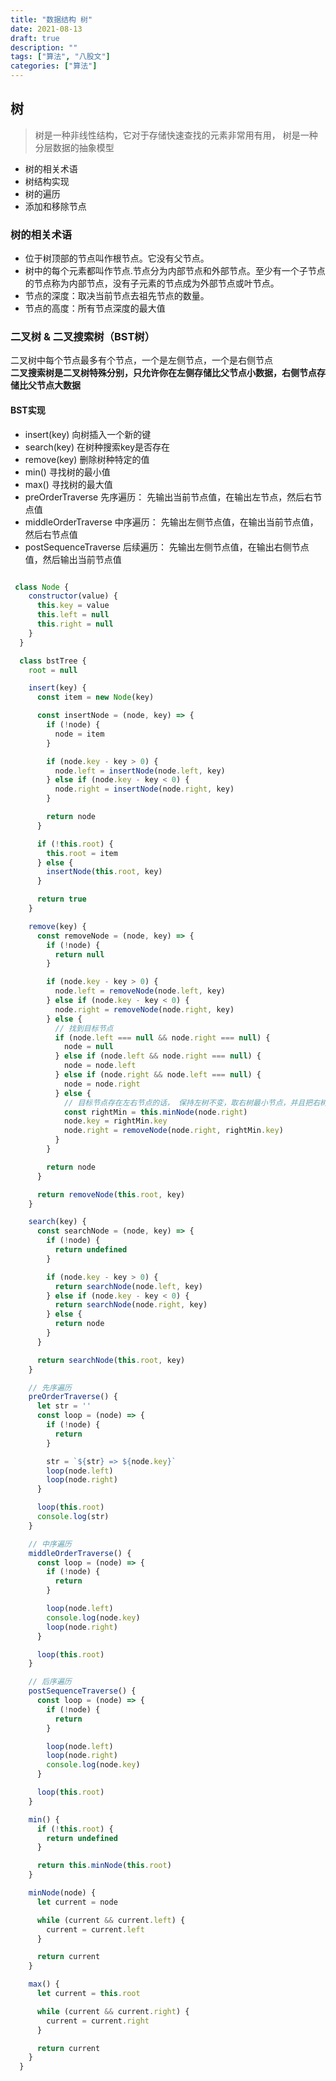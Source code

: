 ```yaml
---
title: "数据结构 树"
date: 2021-08-13
draft: true
description: ""
tags: ["算法", "八股文"]
categories: ["算法"]
---
```


## 树
> 树是一种非线性结构，它对于存储快速查找的元素非常用有用， 树是一种分层数据的抽象模型

- 树的相关术语
- 树结构实现
- 树的遍历
- 添加和移除节点


### 树的相关术语
- 位于树顶部的节点叫作根节点。它没有父节点。
- 树中的每个元素都叫作节点.节点分为内部节点和外部节点。至少有一个子节点的节点称为内部节点，没有子元素的节点成为外部节点或叶节点。  
- 节点的深度：取决当前节点去祖先节点的数量。  
- 节点的高度：所有节点深度的最大值

### 二叉树 & 二叉搜索树（BST树）
二叉树中每个节点最多有个节点，一个是左侧节点，一个是右侧节点  
**二叉搜索树是二叉树特殊分别，只允许你在左侧存储比父节点小数据，右侧节点存储比父节点大数据**

#### BST实现
- insert(key) 向树插入一个新的键
- search(key) 在树种搜索key是否存在
- remove(key) 删除树种特定的值
- min()  寻找树的最小值
- max() 寻找树的最大值
- preOrderTraverse 先序遍历： 先输出当前节点值，在输出左节点，然后右节点值
- middleOrderTraverse 中序遍历： 先输出左侧节点值，在输出当前节点值，然后右节点值
- postSequenceTraverse 后续遍历： 先输出左侧节点值，在输出右侧节点值，然后输出当前节点值

```javascript BST树实现

 class Node {
    constructor(value) {
      this.key = value
      this.left = null
      this.right = null
    }
  }

  class bstTree {
    root = null

    insert(key) {
      const item = new Node(key)

      const insertNode = (node, key) => {
        if (!node) {
          node = item
        }

        if (node.key - key > 0) {
          node.left = insertNode(node.left, key)
        } else if (node.key - key < 0) {
          node.right = insertNode(node.right, key)
        }

        return node
      }

      if (!this.root) {
        this.root = item
      } else {
        insertNode(this.root, key)
      }

      return true
    }

    remove(key) {
      const removeNode = (node, key) => {
        if (!node) {
          return null
        }

        if (node.key - key > 0) {
          node.left = removeNode(node.left, key)
        } else if (node.key - key < 0) {
          node.right = removeNode(node.right, key)
        } else {
          // 找到目标节点
          if (node.left === null && node.right === null) {
            node = null
          } else if (node.left && node.right === null) {
            node = node.left
          } else if (node.right && node.left === null) {
            node = node.right
          } else {
            // 目标节点存在左右节点的话， 保持左树不变，取右树最小节点，并且把右树最小节点删除掉
            const rightMin = this.minNode(node.right)
            node.key = rightMin.key
            node.right = removeNode(node.right, rightMin.key)
          }
        }

        return node
      }

      return removeNode(this.root, key)
    }

    search(key) {
      const searchNode = (node, key) => {
        if (!node) {
          return undefined
        }

        if (node.key - key > 0) {
          return searchNode(node.left, key)
        } else if (node.key - key < 0) {
          return searchNode(node.right, key)
        } else {
          return node
        }
      }

      return searchNode(this.root, key)
    }

    // 先序遍历
    preOrderTraverse() {
      let str = ''
      const loop = (node) => {
        if (!node) {
          return
        }

        str = `${str} => ${node.key}`
        loop(node.left)
        loop(node.right)
      }

      loop(this.root)
      console.log(str)
    }

    // 中序遍历
    middleOrderTraverse() {
      const loop = (node) => {
        if (!node) {
          return
        }

        loop(node.left)
        console.log(node.key)
        loop(node.right)
      }

      loop(this.root)
    }

    // 后序遍历
    postSequenceTraverse() {
      const loop = (node) => {
        if (!node) {
          return
        }

        loop(node.left)
        loop(node.right)
        console.log(node.key)
      }

      loop(this.root)
    }

    min() {
      if (!this.root) {
        return undefined
      }

      return this.minNode(this.root)
    }

    minNode(node) {
      let current = node

      while (current && current.left) {
        current = current.left
      }

      return current
    }

    max() {
      let current = this.root

      while (current && current.right) {
        current = current.right
      }

      return current
    }
  }

```